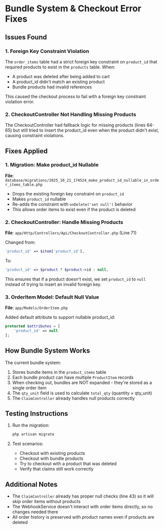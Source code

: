 # Bundle System & Checkout Error Fixes

## Issues Found

### 1. Foreign Key Constraint Violation
The `order_items` table had a strict foreign key constraint on `product_id` that required products to exist in the `products` table. When:
- A product was deleted after being added to cart
- A product_id didn't match an existing product
- Bundle products had invalid references

This caused the checkout process to fail with a foreign key constraint violation error.

### 2. CheckoutController Not Handling Missing Products
The CheckoutController had fallback logic for missing products (lines 64-65) but still tried to insert the product_id even when the product didn't exist, causing constraint violations.

## Fixes Applied

### 1. Migration: Make product_id Nullable
**File**: `database/migrations/2025_10_21_174524_make_product_id_nullable_in_order_items_table.php`

- Drops the existing foreign key constraint on `product_id`
- Makes `product_id` nullable
- Re-adds the constraint with `onDelete('set null')` behavior
- This allows order items to exist even if the product is deleted

### 2. CheckoutController: Handle Missing Products
**File**: `app/Http/Controllers/Api/CheckoutController.php` (Line 71)

Changed from:
```php
'product_id' => $item['product_id'],
```

To:
```php
'product_id' => $product ? $product->id : null,
```

This ensures that if a product doesn't exist, we set `product_id` to `null` instead of trying to insert an invalid foreign key.

### 3. OrderItem Model: Default Null Value
**File**: `app/Models/OrderItem.php`

Added default attribute to support nullable product_id:
```php
protected $attributes = [
    'product_id' => null
];
```

## How Bundle System Works

The current bundle system:
1. Stores bundle items in the `product_items` table
2. Each bundle product can have multiple `ProductItem` records
3. When checking out, bundles are NOT expanded - they're stored as a single order item
4. The `qty_unit` field is used to calculate `total_qty` (quantity × qty_unit)
5. The `ClaimController` already handles null products correctly

## Testing Instructions

1. Run the migration:
   ```bash
   php artisan migrate
   ```

2. Test scenarios:
   - Checkout with existing products
   - Checkout with bundle products
   - Try to checkout with a product that was deleted
   - Verify that claims still work correctly

## Additional Notes

- The `ClaimController` already has proper null checks (line 43) so it will skip order items without products
- The WebhookService doesn't interact with order items directly, so no changes needed there
- All order history is preserved with product names even if products are deleted
